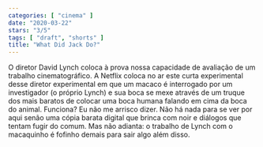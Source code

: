 ```yaml
---
categories: [ "cinema" ]
date: "2020-03-22"
stars: "3/5"
tags: [ "draft", "shorts" ]
title: "What Did Jack Do?"
---
```

O diretor David Lynch coloca à prova nossa capacidade de avaliação
de um trabalho cinematográfico. A Netflix coloca no ar este curta
experimental desse diretor experimental em que um macaco é interrogado
por um investigador (o próprio Lynch) e sua boca se mexe através de um
truque dos mais baratos de colocar uma boca humana falando em cima da
boca do animal. Funciona? Eu não me arrisco dizer. Não há nada para
se ver por aqui senão uma cópia barata digital que brinca com noir
e diálogos que tentam fugir do comum. Mas não adianta: o trabalho de
Lynch com o macaquinho é fofinho demais para sair algo além disso.
